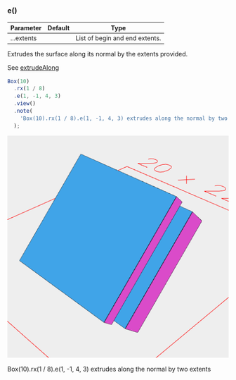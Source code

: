 ### e()
Parameter|Default|Type
---|---|---
|...extents||List of begin and end extents.

Extrudes the surface along its normal by the extents provided.


See [extrudeAlong](../../nb/api/extrudeAlong.md)

```JavaScript
Box(10)
  .rx(1 / 8)
  .e(1, -1, 4, 3)
  .view()
  .note(
    'Box(10).rx(1 / 8).e(1, -1, 4, 3) extrudes along the normal by two extents'
  );
```

![Image](e.md.0.png)

Box(10).rx(1 / 8).e(1, -1, 4, 3) extrudes along the normal by two extents
